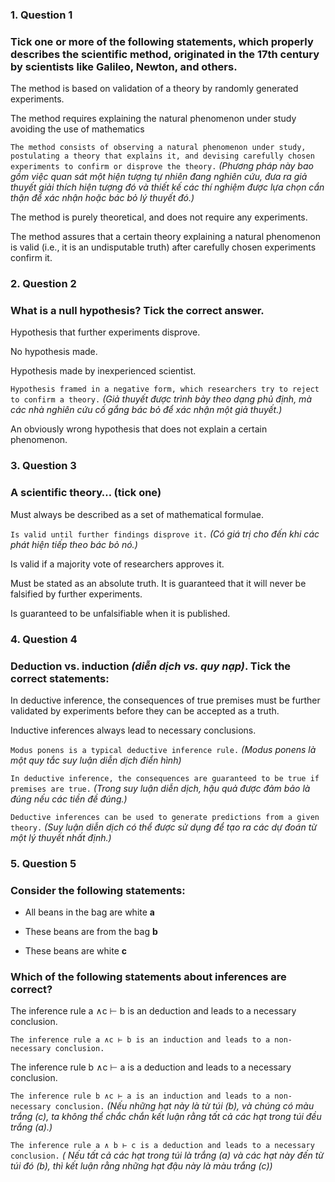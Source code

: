 ### 1. Question 1
### Tick one or more of the following statements, which properly describes the scientific method, originated in the 17th century by scientists like Galileo, Newton, and others.

The method is based on validation of a theory by randomly generated experiments.

The method requires explaining the natural phenomenon under study avoiding the use of mathematics

``The method consists of observing a natural phenomenon under study, postulating a theory that explains it, and devising carefully chosen experiments to confirm or disprove the theory.``
_(Phương pháp này bao gồm việc quan sát một hiện tượng tự nhiên đang nghiên cứu, đưa ra giả thuyết giải thích hiện tượng đó và thiết kế các thí nghiệm được lựa chọn cẩn thận để xác nhận hoặc bác bỏ lý thuyết đó.)_

The method is purely theoretical, and does not require any experiments.

The method assures that a certain theory explaining a natural phenomenon is valid (i.e., it is an undisputable truth) after carefully chosen experiments confirm it.


### 2. Question 2
### What is a null hypothesis? Tick the correct answer.

Hypothesis that further experiments disprove.

No hypothesis made.

Hypothesis made by inexperienced scientist.

``Hypothesis framed in a negative form, which researchers try to reject to confirm a theory.``
_(Giả thuyết được trình bày theo dạng phủ định, mà các nhà nghiên cứu cố gắng bác bỏ để xác nhận một giả thuyết.)_

An obviously wrong hypothesis that does not explain a certain phenomenon.

### 3. Question 3
### A scientific theory… (tick one)

Must always be described as a set of mathematical formulae.

``Is valid until further findings disprove it.``
_(Có giá trị cho đến khi các phát hiện tiếp theo bác bỏ nó.)_

Is valid if a majority vote of researchers approves it.

Must be stated as an absolute truth. It is guaranteed that it will never be falsified by further experiments.

Is guaranteed to be unfalsifiable when it is published.


### 4. Question 4
### Deduction vs. induction _(diễn dịch vs. quy nạp)_. Tick the correct statements:

In deductive inference, the consequences of true premises must be further validated by experiments before they can be accepted as a truth.

Inductive inferences always lead to necessary conclusions.

``Modus ponens is a typical deductive inference rule.``
_(Modus ponens là một quy tắc suy luận diễn dịch điển hình)_

``In deductive inference, the consequences are guaranteed to be true if premises are true.``
_(Trong suy luận diễn dịch, hậu quả được đảm bảo là đúng nếu các tiền đề đúng.)_

``Deductive inferences can be used to generate predictions from a given theory.``
_(Suy luận diễn dịch có thể được sử dụng để tạo ra các dự đoán từ một lý thuyết nhất định.)_


### 5. Question 5
### Consider the following statements:  

- All beans in the bag are white **a**

- These beans are from the bag **b**

- These beans are white **c**
 

### Which of the following statements about inferences are correct?

The inference rule a ∧c ⊢ b is an deduction and leads to a necessary conclusion.

``The inference rule a ∧c ⊢ b is an induction and leads to a non-necessary conclusion.``

The inference rule b ∧c ⊢ a is a deduction and leads to a necessary conclusion.

``The inference rule b ∧c ⊢ a is an induction and leads to a non-necessary conclusion.``
_(Nếu những hạt này là từ túi (b), và chúng có màu trắng (c), ta không thể chắc chắn kết luận rằng tất cả các hạt trong túi đều trắng (a).)_

``The inference rule a ∧ b ⊢ c is a deduction and leads to a necessary conclusion.``
_( Nếu tất cả các hạt trong túi là trắng (a) và các hạt này đến từ túi đó (b), thì kết luận rằng những hạt đậu này là màu trắng (c))_
